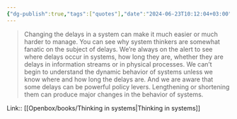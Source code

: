 ```yaml
---
{"dg-publish":true,"tags":["quotes"],"date":"2024-06-23T10:12:04+03:00","title":"lengthening or shortening delays can produce major changes in the behavior of systems","aliases":"lengthening or shortening delays can produce major changes in the behavior of systems","dg-path":"/quotes/202406231012.md","permalink":"/quotes/202406231012/","dgPassFrontmatter":true}
---
```



> Changing the delays in a system can make it much easier or much harder to manage. You can see why system thinkers are somewhat fanatic on the subject of delays. We’re always on the alert to see where delays occur in systems, how long they are, whether they are delays in information streams or in physical processes. We can’t begin to understand the dynamic behavior of systems unless we know where and how long the delays are. And we are aware that some delays can be powerful policy levers. Lengthening or shortening them can produce major changes in the behavior of systems.

Link:: [[Openbox/books/Thinking in systems\|Thinking in systems]]

